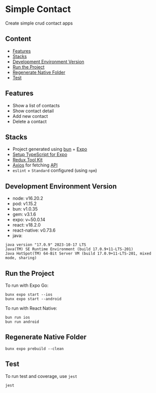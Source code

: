 # Simple Contact

Create simple crud contact apps

## Content

- [Features](#features)
- [Stacks](#stacks)
- [Development Environment Version](#development-environment-version)
- [Run the Project](#run-the-project)
- [Regenerate Native Folder](#regenerate-native-folder) 
- [Test](#test)

## Features

- Show a list of contacts 
- Show contact detail
- Add new contact
- Delete a contact

## Stacks

- Project generated using [bun](https://bun.sh/) + [Expo](https://expo.dev/)
- [Setup TypeScript for Expo](https://docs.expo.dev/guides/typescript/)
- [Redux Tool Kit](https://redux-toolkit.js.org/)
- [Axios](https://axios-http.com/) for fetching [API](https://contact.herokuapp.com/documentation)
- `eslint` + `Standard` configured (using `npm`)

## Development Environment Version

- node: v16.20.2
- pod: v1.15.2
- bun: v1.0.35
- gem: v3.1.6
- expo: v~50.0.14
- react: v18.2.0
- react-native: v0.73.6
- java:
```text
java version "17.0.9" 2023-10-17 LTS
Java(TM) SE Runtime Environment (build 17.0.9+11-LTS-201)
Java HotSpot(TM) 64-Bit Server VM (build 17.0.9+11-LTS-201, mixed mode, sharing)
```

## Run the Project

To run with Expo Go:

```shell
bunx expo start --ios
bunx expo start --android
```

To run with React Native:
```shell
bun run ios
bun run android
```

## Regenerate Native Folder

```shell
bunx expo prebuild --clean
```

## Test

To run test and coverage, use `jest`

```shell
jest
```
